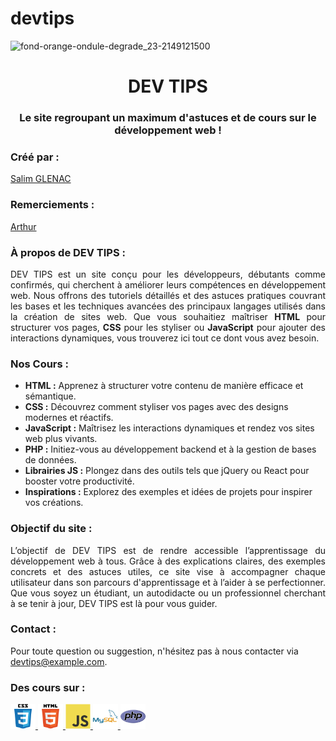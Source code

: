 # devtips

![fond-orange-ondule-degrade_23-2149121500](https://github.com/user-attachments/assets/e01809af-3636-41c3-a6b1-6bed483a97c0)
<h1 align="center">DEV TIPS</h1>
<h3 align="center">Le site regroupant un maximum d'astuces et de cours sur le développement web !</h3>

<h3 align="left">Créé par :</h3>
<a href="https://www.instagram.com/salim_glc/"> Salim GLENAC </a>

<h3 align="left">Remerciements :</h3>
<a href="https://github.com/arthurklr"> Arthur </a>

<h3 align="left">À propos de DEV TIPS :</h3>
<p align="justify">
DEV TIPS est un site conçu pour les développeurs, débutants comme confirmés, qui cherchent à améliorer leurs compétences en développement web. Nous offrons des tutoriels détaillés et des astuces pratiques couvrant les bases et les techniques avancées des principaux langages utilisés dans la création de sites web. Que vous souhaitiez maîtriser <strong>HTML</strong> pour structurer vos pages, <strong>CSS</strong> pour les styliser ou <strong>JavaScript</strong> pour ajouter des interactions dynamiques, vous trouverez ici tout ce dont vous avez besoin.
</p>

<h3 align="left">Nos Cours :</h3>
<ul>
  <li><strong>HTML :</strong> Apprenez à structurer votre contenu de manière efficace et sémantique.</li>
  <li><strong>CSS :</strong> Découvrez comment styliser vos pages avec des designs modernes et réactifs.</li>
  <li><strong>JavaScript :</strong> Maîtrisez les interactions dynamiques et rendez vos sites web plus vivants.</li>
  <li><strong>PHP :</strong> Initiez-vous au développement backend et à la gestion de bases de données.</li>
  <li><strong>Librairies JS :</strong> Plongez dans des outils tels que jQuery ou React pour booster votre productivité.</li>
  <li><strong>Inspirations :</strong> Explorez des exemples et idées de projets pour inspirer vos créations.</li>
</ul>

<h3 align="left">Objectif du site :</h3>
<p align="justify">
L’objectif de DEV TIPS est de rendre accessible l’apprentissage du développement web à tous. Grâce à des explications claires, des exemples concrets et des astuces utiles, ce site vise à accompagner chaque utilisateur dans son parcours d'apprentissage et à l’aider à se perfectionner. Que vous soyez un étudiant, un autodidacte ou un professionnel cherchant à se tenir à jour, DEV TIPS est là pour vous guider.
</p>

<h3 align="left">Contact :</h3>
<p>Pour toute question ou suggestion, n'hésitez pas à nous contacter via <a href="mailto:devtips@example.com">devtips@example.com</a>.</p>


<p align="left">
</p>

<h3 align="left">Des cours sur :</h3>
<p align="left"> <a href="https://www.w3schools.com/css/" target="_blank" rel="noreferrer"> <img src="https://raw.githubusercontent.com/devicons/devicon/master/icons/css3/css3-original-wordmark.svg" alt="css3" width="40" height="40"/> </a> <a href="https://www.w3.org/html/" target="_blank" rel="noreferrer"> <img src="https://raw.githubusercontent.com/devicons/devicon/master/icons/html5/html5-original-wordmark.svg" alt="html5" width="40" height="40"/> </a> <a href="https://developer.mozilla.org/en-US/docs/Web/JavaScript" target="_blank" rel="noreferrer"> <img src="https://raw.githubusercontent.com/devicons/devicon/master/icons/javascript/javascript-original.svg" alt="javascript" width="40" height="40"/> </a> <a href="https://www.mysql.com/" target="_blank" rel="noreferrer"> <img src="https://raw.githubusercontent.com/devicons/devicon/master/icons/mysql/mysql-original-wordmark.svg" alt="mysql" width="40" height="40"/> </a> <a href="https://www.php.net" target="_blank" rel="noreferrer"> <img src="https://raw.githubusercontent.com/devicons/devicon/master/icons/php/php-original.svg" alt="php" width="40" height="40"/> </a> </p>
